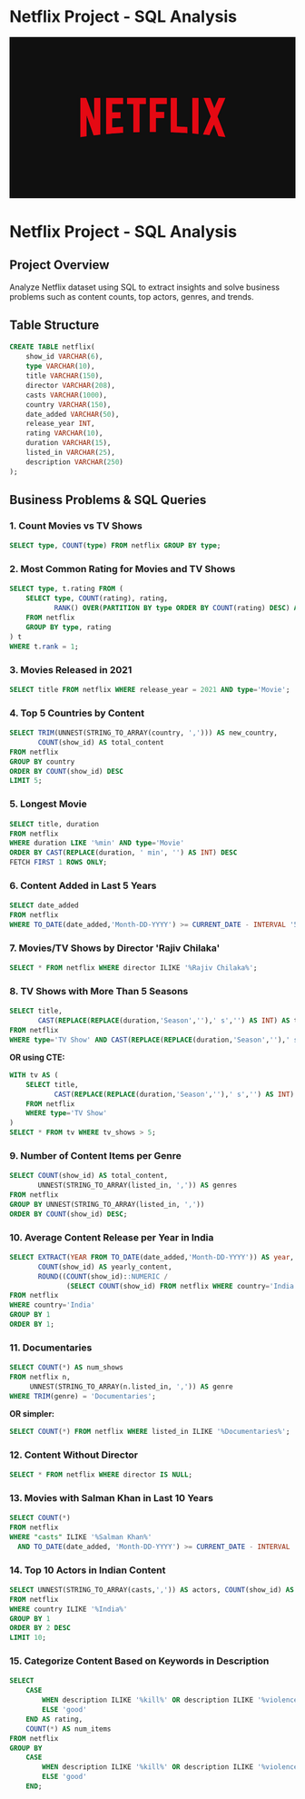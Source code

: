 #  Netflix Project - SQL Analysis

  ![Netflix Logo](https://github.com/Gomathi-Sriramula/Netflix_SQL_project/blob/main/netflix_logo.jpg)
# Netflix Project - SQL Analysis

## Project Overview

Analyze Netflix dataset using SQL to extract insights and solve business problems such as content counts, top actors, genres, and trends.

## Table Structure

```sql
CREATE TABLE netflix(
    show_id VARCHAR(6),
    type VARCHAR(10),
    title VARCHAR(150),
    director VARCHAR(208),
    casts VARCHAR(1000),
    country VARCHAR(150),
    date_added VARCHAR(50),
    release_year INT,
    rating VARCHAR(10),
    duration VARCHAR(15),
    listed_in VARCHAR(25),
    description VARCHAR(250)
);
```

## Business Problems & SQL Queries

### 1. Count Movies vs TV Shows

```sql
SELECT type, COUNT(type) FROM netflix GROUP BY type;
```

### 2. Most Common Rating for Movies and TV Shows

```sql
SELECT type, t.rating FROM (
    SELECT type, COUNT(rating), rating,
           RANK() OVER(PARTITION BY type ORDER BY COUNT(rating) DESC) AS rank
    FROM netflix 
    GROUP BY type, rating
) t
WHERE t.rank = 1;
```

### 3. Movies Released in 2021

```sql
SELECT title FROM netflix WHERE release_year = 2021 AND type='Movie';
```

### 4. Top 5 Countries by Content

```sql
SELECT TRIM(UNNEST(STRING_TO_ARRAY(country, ','))) AS new_country,
       COUNT(show_id) AS total_content
FROM netflix
GROUP BY country
ORDER BY COUNT(show_id) DESC
LIMIT 5;
```

### 5. Longest Movie

```sql
SELECT title, duration
FROM netflix
WHERE duration LIKE '%min' AND type='Movie'
ORDER BY CAST(REPLACE(duration, ' min', '') AS INT) DESC
FETCH FIRST 1 ROWS ONLY;
```

### 6. Content Added in Last 5 Years

```sql
SELECT date_added 
FROM netflix 
WHERE TO_DATE(date_added,'Month-DD-YYYY') >= CURRENT_DATE - INTERVAL '5 years';
```

### 7. Movies/TV Shows by Director 'Rajiv Chilaka'

```sql
SELECT * FROM netflix WHERE director ILIKE '%Rajiv Chilaka%';
```

### 8. TV Shows with More Than 5 Seasons

```sql
SELECT title,
       CAST(REPLACE(REPLACE(duration,'Season',''),' s','') AS INT) AS tv_shows
FROM netflix
WHERE type='TV Show' AND CAST(REPLACE(REPLACE(duration,'Season',''),' s','') AS INT) > 5;
```

**OR using CTE:**

```sql
WITH tv AS (
    SELECT title,
           CAST(REPLACE(REPLACE(duration,'Season',''),' s','') AS INT) AS tv_shows
    FROM netflix
    WHERE type='TV Show'
)
SELECT * FROM tv WHERE tv_shows > 5;
```

### 9. Number of Content Items per Genre

```sql
SELECT COUNT(show_id) AS total_content, 
       UNNEST(STRING_TO_ARRAY(listed_in, ',')) AS genres
FROM netflix
GROUP BY UNNEST(STRING_TO_ARRAY(listed_in, ','))
ORDER BY COUNT(show_id) DESC;
```

### 10. Average Content Release per Year in India

```sql
SELECT EXTRACT(YEAR FROM TO_DATE(date_added,'Month-DD-YYYY')) AS year,
       COUNT(show_id) AS yearly_content,
       ROUND((COUNT(show_id)::NUMERIC / 
              (SELECT COUNT(show_id) FROM netflix WHERE country='India')::NUMERIC) * 100, 2) AS avg_content_per_year
FROM netflix
WHERE country='India'
GROUP BY 1
ORDER BY 1;
```

### 11. Documentaries

```sql
SELECT COUNT(*) AS num_shows
FROM netflix n,
     UNNEST(STRING_TO_ARRAY(n.listed_in, ',')) AS genre
WHERE TRIM(genre) = 'Documentaries';
```

**OR simpler:**

```sql
SELECT COUNT(*) FROM netflix WHERE listed_in ILIKE '%Documentaries%';
```

### 12. Content Without Director

```sql
SELECT * FROM netflix WHERE director IS NULL;
```

### 13. Movies with Salman Khan in Last 10 Years

```sql
SELECT COUNT(*)
FROM netflix
WHERE "casts" ILIKE '%Salman Khan%'
  AND TO_DATE(date_added, 'Month-DD-YYYY') >= CURRENT_DATE - INTERVAL '10 years';
```

### 14. Top 10 Actors in Indian Content

```sql
SELECT UNNEST(STRING_TO_ARRAY(casts,',')) AS actors, COUNT(show_id) AS no_of_movies_acted
FROM netflix
WHERE country ILIKE '%India%'
GROUP BY 1
ORDER BY 2 DESC
LIMIT 10;
```

### 15. Categorize Content Based on Keywords in Description

```sql
SELECT 
    CASE 
        WHEN description ILIKE '%kill%' OR description ILIKE '%violence%' THEN 'bad'
        ELSE 'good'
    END AS rating,
    COUNT(*) AS num_items
FROM netflix
GROUP BY 
    CASE 
        WHEN description ILIKE '%kill%' OR description ILIKE '%violence%' THEN 'bad'
        ELSE 'good'
    END;
```
